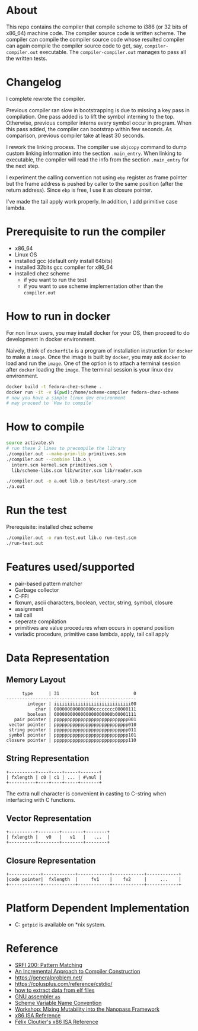 # About
This repo contains the compiler that compile scheme to i386 (or 32 bits of x86_64) machine code. The compiler source code is written scheme. The compiler can compile the compiler source code whose resulted compiler can again compile the compiler source code to get, say, `compiler-compiler.out` executable. The `compiler-compiler.out` manages to pass all the written tests.

# Changelog
I complete rewrote the compiler.

Previous compiler ran slow in bootstrapping is due to missing a key pass in compilation.
One pass added is to lift the symbol interning to the top.
Otherwise, previous compiler interns every symbol occur in program.
When this pass added, the compiler can bootstrap within few seconds.
As comparison, previous compiler take at least 30 seconds.

I rework the linking process. The compiler use `objcopy` command to dump custom linking information into the section `.main_entry`.
When linking to executable, the compiler will read the info from the section `.main_entry` for the next step.

I experiment the calling convention not using `ebp` register as frame pointer
but the frame address is pushed by caller to the same position (after the return address).
Since `ebp` is free, I use it as closure pointer.

I've made the tail apply work properly. In addition, I add primitive case lambda.

# Prerequisite to run the compiler
- x86_64
- Linux OS
- installed gcc (default only install 64bits)
- installed 32bits gcc compiler for x86_64
- installed chez scheme
  - if you want to run the test
  - if you want to use scheme implementation other than the `compiler.out`

# How to run in docker

For non linux users, you may install docker for your OS,
then proceed to do development in docker environment.

Naively, think of `dockerfile` is a program of installation instruction for `docker` to make a `image`.
Once the image is built by `docker`, you may ask `docker` to load and run the `image`.
One of the option is to attach a terminal session after `docker` loading the `image`.
The terminal session is your linux dev environment.

```bash
docker build -t fedora-chez-scheme .
docker run -it -v $(pwd):/home/scheme-compiler fedora-chez-scheme
# now you have a simple linux dev environment
# may proceed to `How to compile`
```

# How to compile
```bash
source activate.sh
# run these 2 lines to precompile the library
./compiler.out --make-prim-lib primitives.scm
./compiler.out --combine lib.o \
  intern.scm kernel.scm primitives.scm \
  lib/scheme-libs.scm lib/writer.scm lib/reader.scm

./compiler.out -o a.out lib.o test/test-unary.scm
./a.out
```

# Run the test
Prerequisite: installed chez scheme
```bash
./compiler.out -o run-test.out lib.o run-test.scm
./run-test.out
```

# Features used/supported
- pair-based pattern matcher
- Garbage collector
- C-FFI
- fixnum, ascii characters, boolean, vector, string, symbol, closure
- assignment
- tail call
- seperate compilation
- primitives are value procedures when occurs in operand position
- variadic procedure, primitive case lambda, apply, tail call apply

# Data Representation
## Memory Layout
```
      type      | 31            bit             0
-------------------------------------------------
        integer | iiiiiiiiiiiiiiiiiiiiiiiiiiiii00
           char | 000000000000000cccccccc00000111
        boolean | 0000000000000000000000b00001111
   pair pointer | pppppppppppppppppppppppppppp001
 vector pointer | pppppppppppppppppppppppppppp010
 string pointer | pppppppppppppppppppppppppppp011
 symbol pointer | pppppppppppppppppppppppppppp101
closure pointer | pppppppppppppppppppppppppppp110
```

## String Representation
```
+----------+----+----+-----+-------+
| fxlength | c0 | c1 | ... | #\nul |
+----------+----+----+-----+-------+
```
The extra null character is convenient in casting to C-string when interfacing with C functions.

## Vector Representation
```
+----------+--------+--------+--------+
| fxlength |   v0   |   v1   |   ...  |
+----------+--------+--------+--------+
```

## Closure Representation
```
+------------+------------+------------+------------+------------+
|code pointer|  fxlength  |     fv1    |    fv2     |     ...    |
+------------+------------+------------+------------+------------+
```

# Platform Dependent Implementation
- C: `getpid` is available on *nix system.

# Reference
- [SRFI 200: Pattern Matching](https://srfi.schemers.org/srfi-200/srfi-200.html)
- [An Incremental Approach to Compiler Construction](http://scheme2006.cs.uchicago.edu/11-ghuloum.pdf)
- https://generalproblem.net/
- https://cplusplus.com/reference/cstdio/
- [how to extract data from elf files](https://stackoverflow.com/questions/1685483/how-can-i-examine-contents-of-a-data-section-of-an-elf-file-on-linux)
- [GNU assembler `as`](https://sourceware.org/binutils/docs/as/)
- [Scheme Variable Name Convention](http://community.schemewiki.org/?variable-naming-convention)
- [Workshop: Mixing Mutability into the Nanopass Framework](https://www.youtube.com/watch?v=wTGlKCfP90A)
- [x86 ISA Reference](https://c9x.me/x86)
- [Félix Cloutier's x86 ISA Reference](https://www.felixcloutier.com/x86/)